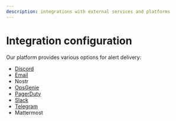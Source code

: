 ```yaml
---
description: integrations with external services and platforms
---
```


# Integration configuration

Our platform provides various options for alert delivery:

* [Discord](discord.md)
* [Email](email.md)
* Nostr
* [OpsGenie](opsgenie.md)
* [PagerDuty](pagerduty.md)
* [Slack](slack.md)
* [Telegram](telegram.md)
* Mattermost
